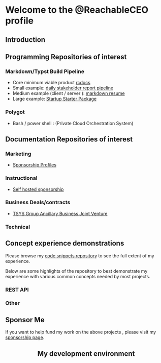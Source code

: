 # Welcome to the @ReachableCEO profile

## Introduction

## Programming Repositories of interest

### Markdown/Typst Build Pipeline

- Core minimum viable product [rcdocs](https://git.knownelement.com/reachableceo/rcdoc-pipeline)
- Small example: [daily stakeholder report pipeline ](https://git.knownelement.com/reachableceo/DailyStakeholderReport-Pipeline)
- Medium example (client / server ): [markdown resume](https://git.knownelement.com/reachableceo/MarkdownResume-Pipeline-ClientExample)
- Large example: [Startup Starter Package](https://git.knownelement.com/RWSCP/StartupStarterPackage)

### Polygot

- Bash / power shell : (Private Cloud Orchestration System)

## Documentation Repositories of interest

### Marketing

- [Sponsorship Profiles](https://git.knownelement.com/reachableceo/SponsorshipProfiles)

### Instructional

- [Self hosted sponsorship](https://git.knownelement.com/reachableceo/selfhosted-sponsorship)

### Business Deals/contracts

- [TSYS Group Ancillary Business Joint Venture](https://git.knownelement.com/TSYSGroupBOD/TSYSAncillaryBusinessDealMemo)

### Technical

## Concept experience demonstrations

Please browse my [code snippets repository]() to see the full extent of my experience.

Below are some highlights of the repository to best demonstrate my experience with various common concepts needed by most projects.  

### REST API

### Other

## Sponsor Me

If you want to help fund my work on the above projects , please visit my [sponsorship page]().

## <p align="center">️ My development environment </p>
